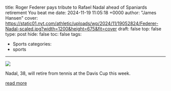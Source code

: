 title: Roger Federer pays tribute to Rafael Nadal ahead of Spaniards retirement You beat me
date: 2024-11-19 11:05:18 +0000
author: "James Hansen"
cover: https://static01.nyt.com/athletic/uploads/wp/2024/11/19052824/Federer-Nadal-scaled.jpg?width=1200&height=675&fit=cover
draft: false
top: false
type: post
hide: false
toc: false
tags:
  - Sports
categories:
  - sports
---

![](https://static01.nyt.com/athletic/uploads/wp/2024/11/19052824/Federer-Nadal-scaled.jpg?width=1200&height=675&fit=cover)

Nadal, 38, will retire from tennis at the Davis Cup this week.

[read more](https://www.nytimes.com/athletic/5931632/2024/11/19/federer-nadal-retirement-tribute/)
